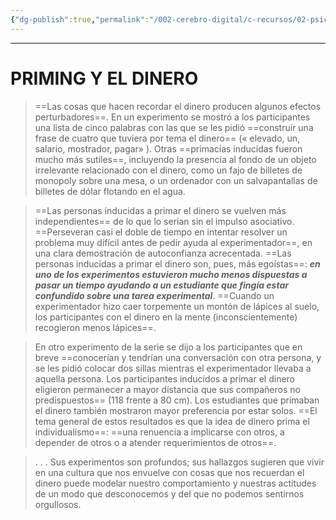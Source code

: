 ```yaml
---
{"dg-publish":true,"permalink":"/002-cerebro-digital/c-recursos/02-psicologia/a-libros/01-piensa-rapido-piensa-despacio/d2c-priming-y-el-dinero/"}
---
```


---
# PRIMING Y EL DINERO
>==Las cosas que hacen recordar el dinero producen algunos efectos perturbadores==. En un experimento se mostró a los participantes una lista de cinco palabras con las que se les pidió ==construir una frase de cuatro que tuviera por tema el dinero== (« elevado, un, salario, mostrador, pagar» ). Otras ==primacías inducidas fueron mucho más sutiles==, incluyendo la presencia al fondo de un objeto irrelevante relacionado con el dinero, como un fajo de billetes de monopoly sobre una mesa, o un ordenador con un salvapantallas de billetes de dólar flotando en el agua.  

>==Las personas inducidas a primar el dinero se vuelven más independientes== de lo que lo serían sin el impulso asociativo. ==Perseveran casi el doble de tiempo en intentar resolver un problema muy difícil antes de pedir ayuda al experimentador==, en una clara demostración de autoconfianza acrecentada. ==Las personas inducidas a primar el dinero son, pues, más egoístas==: ***en uno de los experimentos estuvieron mucho menos dispuestas a pasar un tiempo ayudando a un estudiante que fingía estar confundido sobre una tarea experimental***. ==Cuando un experimentador hizo caer torpemente un montón de lápices al suelo, los participantes con el dinero en la mente (inconscientemente) recogieron menos lápices==.

>En otro experimento de la serie se dijo a los participantes que en breve ==conocerían y tendrían una conversación con otra persona, y se les pidió colocar dos sillas mientras el experimentador llevaba a aquella persona. Los participantes inducidos a primar el dinero eligieron permanecer a mayor distancia que sus compañeros no predispuestos== (118 frente a 80 cm). Los estudiantes que primaban el dinero también mostraron mayor preferencia por estar solos.  ==El tema general de estos resultados es que la idea de dinero prima el individualismo==: ==una renuencia a implicarse con otros, a depender de otros o a atender requerimientos de otros==. 

>. . . Sus experimentos son profundos; sus hallazgos sugieren que vivir en una cultura que nos envuelve con cosas que nos recuerdan el dinero puede modelar nuestro comportamiento y nuestras actitudes de un modo que desconocemos y del que no podemos sentirnos orgullosos.